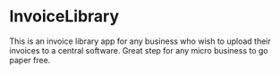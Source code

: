 # InvoiceLibrary
This is an invoice library app for any business who wish to upload their invoices to a central software. Great step for any micro business to go paper free.
